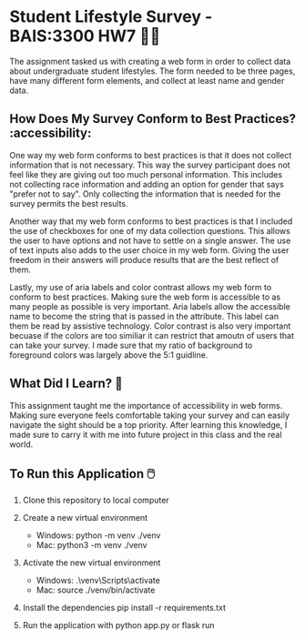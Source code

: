 # Student Lifestyle Survey - BAIS:3300 HW7 🏃‍♀️

The assignment tasked us with creating a web form in order to collect data about undergraduate student lifestyles. The form needed to be three pages, have many different form elements, and collect at least name and gender data. 

## How Does My Survey Conform to Best Practices? :accessibility:
One way my web form conforms to best practices is that it does not collect information that is not necessary. This way the survey participant does not feel like they are giving out too much personal information. This includes not collecting race information and adding an option for gender that says "prefer not to say". Only collecting the information that is needed for the survey permits the best results. 

Another way that my web form conforms to best practices is that I included the use of checkboxes for one of my data collection questions. This allows the user to have options and not have to settle on a single answer. The use of text inputs also adds to the user choice in my web form. Giving the user freedom in their answers will produce results that are the best reflect of them. 

Lastly, my use of aria labels and color contrast allows my web form to conform to best practices. Making sure the web form is accessible to as many people as possible is very important. Aria labels allow the accessible name to become the string that is passed in the attribute. This label can them be read by assistive technology. Color contrast is also very important becuase if the colors are too similiar it can restrict that amoutn of users that can take your survey. I made sure that my ratio of background to foreground colors was largely above the 5:1 guidline. 

## What Did I Learn? 💭
This assignment taught me the importance of accessibility in web forms. Making sure everyone feels comfortable taking your survey and can easily navigate the sight should be a top priority. After learning this knowledge, I made sure to carry it with me into future project in this class and the real world. 

## To Run this Application 🖱️
1. Clone this repository to local computer

2. Create a new virtual environment

   - Windows: python -m venv ./venv
   - Mac: python3 -m venv ./venv

3. Activate the new virtual environment

   - Windows: .\venv\Scripts\activate
   - Mac: source ./venv/bin/activate

4. Install the dependencies pip install -r requirements.txt

5. Run the application with python app.py  or flask run






